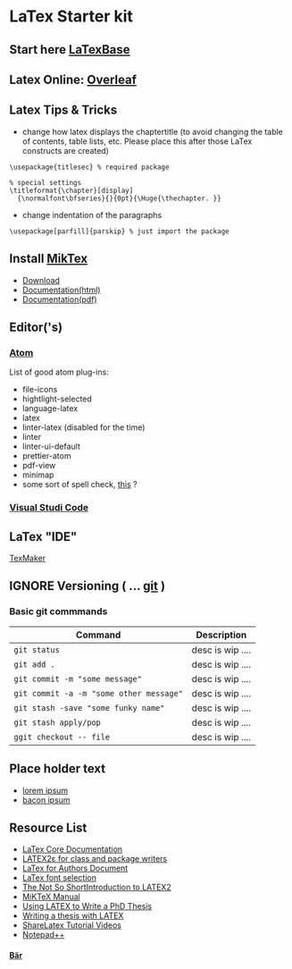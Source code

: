 # LaTex Starter kit

## Start here [LaTexBase](https://latexbase.com)

## Latex Online: [Overleaf](https://www.overleaf.com)

## Latex Tips & Tricks

* change how latex displays the chaptertitle (to avoid changing the table of contents, table lists, etc. Please place this after those LaTex constructs are created)
```
\usepackage{titlesec} % required package

% special settings
\titleformat{\chapter}[display]
  {\normalfont\bfseries}{}{0pt}{\Huge{\thechapter. }}
```
* change indentation of the paragraphs
```
\usepackage[parfill]{parskip} % just import the package
```

## Install [MikTex](https://miktex.org/)

* [Download](https://miktex.org/download)
* [Documentation(html)](https://docs.miktex.org/2.9/manual/)
* [Documentation(pdf)](https://ftp.fau.de/ctan/systems/win32/miktex/doc/2.9/miktex.pdf)

## Editor('s)

### [Atom](https://atom.io/)

List of good atom plug-ins:
* file-icons
* hightlight-selected
* language-latex
* latex
* linter-latex (disabled for the time)
* linter
* linter-ui-default
* prettier-atom
* pdf-view
* minimap
* some sort of spell check, [this](https://atom.io/packages/spell-check) ?

### [Visual Studi Code](https://code.visualstudio.com/)

## LaTex "IDE"

[TexMaker](http://www.xm1math.net/texmaker/index.html)

## IGNORE Versioning ( ... [git](https://git-scm.com/) )

### Basic git commmands

| Command | Description |
|---------|-------------|
|`git status`| desc is wip ....|
|`git add .`| desc is wip ....|
|`git commit -m "some message"`| desc is wip ....|
|`git commit -a -m "some other message"`| desc is wip ....|
|`git stash -save "some funky name"`| desc is wip ....|
|`git stash apply/pop`| desc is wip ....|
|`ggit checkout -- file`| desc is wip ....|

## Place holder text

* [lorem ipsum](https://loremipsum.io/)
* [bacon ipsum](https://baconipsum.com/)

## Resource List

* [LaTex Core Documentation](https://www.latex-project.org/help/documentation/#source-code-documentation)
* [LATEX2ε for class and package writers](https://www.latex-project.org/help/documentation/clsguide.pdf)
* [LaTex for Authors Document](https://www.latex-project.org/help/documentation/usrguide.pdf)
* [LaTex font selection](https://www.latex-project.org/help/documentation/fntguide.pdf)
* [The Not So ShortIntroduction to LATEX2](https://tobi.oetiker.ch/lshort/lshort.pdf)
* [MiKTeX Manual](https://ctan.mirror.norbert-ruehl.de/systems/win32/miktex/doc/2.9/miktex.pdf)
* [Using LATEX to Write a PhD Thesis](https://www.dickimaw-books.com/latex/thesis/thesis-report.pdf)
* [Writing a thesis with LATEX](https://tug.org/pracjourn/2008-1/mori/mori.pdf)
* [ShareLatex Tutorial Videos](https://www.youtube.com/user/ShareLaTeX/videos)
* [Notepad++](https://notepad-plus-plus.org/download/v7.6.3.html)

#### [Bär](https://www.youtube.com/watch?v=2-Q5Q_fVW-o&t=23168s)
